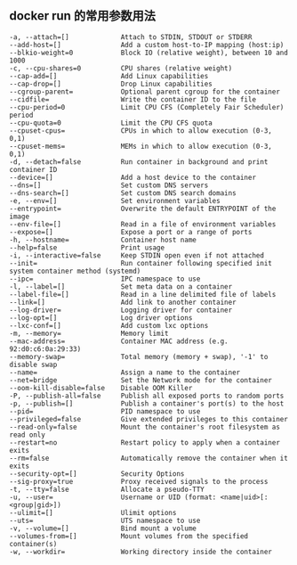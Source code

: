 
## docker run 的常用参数用法


 
    -a, --attach=[]             Attach to STDIN, STDOUT or STDERR
    --add-host=[]               Add a custom host-to-IP mapping (host:ip)
    --blkio-weight=0            Block IO (relative weight), between 10 and 1000
    -c, --cpu-shares=0          CPU shares (relative weight)
    --cap-add=[]                Add Linux capabilities
    --cap-drop=[]               Drop Linux capabilities
    --cgroup-parent=            Optional parent cgroup for the container
    --cidfile=                  Write the container ID to the file
    --cpu-period=0              Limit CPU CFS (Completely Fair Scheduler) period
    --cpu-quota=0               Limit the CPU CFS quota
    --cpuset-cpus=              CPUs in which to allow execution (0-3, 0,1)
    --cpuset-mems=              MEMs in which to allow execution (0-3, 0,1)
    -d, --detach=false          Run container in background and print container ID
    --device=[]                 Add a host device to the container
    --dns=[]                    Set custom DNS servers
    --dns-search=[]             Set custom DNS search domains
    -e, --env=[]                Set environment variables
    --entrypoint=               Overwrite the default ENTRYPOINT of the image
    --env-file=[]               Read in a file of environment variables
    --expose=[]                 Expose a port or a range of ports
    -h, --hostname=             Container host name
    --help=false                Print usage
    -i, --interactive=false     Keep STDIN open even if not attached
    --init=                     Run container following specified init system container method (systemd)
    --ipc=                      IPC namespace to use
    -l, --label=[]              Set meta data on a container
    --label-file=[]             Read in a line delimited file of labels
    --link=[]                   Add link to another container
    --log-driver=               Logging driver for container
    --log-opt=[]                Log driver options
    --lxc-conf=[]               Add custom lxc options
    -m, --memory=               Memory limit
    --mac-address=              Container MAC address (e.g. 92:d0:c6:0a:29:33)
    --memory-swap=              Total memory (memory + swap), '-1' to disable swap
    --name=                     Assign a name to the container
    --net=bridge                Set the Network mode for the container
    --oom-kill-disable=false    Disable OOM Killer
    -P, --publish-all=false     Publish all exposed ports to random ports
    -p, --publish=[]            Publish a container's port(s) to the host
    --pid=                      PID namespace to use
    --privileged=false          Give extended privileges to this container
    --read-only=false           Mount the container's root filesystem as read only
    --restart=no                Restart policy to apply when a container exits
    --rm=false                  Automatically remove the container when it exits
    --security-opt=[]           Security Options
    --sig-proxy=true            Proxy received signals to the process
    -t, --tty=false             Allocate a pseudo-TTY
    -u, --user=                 Username or UID (format: <name|uid>[:<group|gid>])
    --ulimit=[]                 Ulimit options
    --uts=                      UTS namespace to use
    -v, --volume=[]             Bind mount a volume
    --volumes-from=[]           Mount volumes from the specified container(s)
    -w, --workdir=              Working directory inside the container
  
